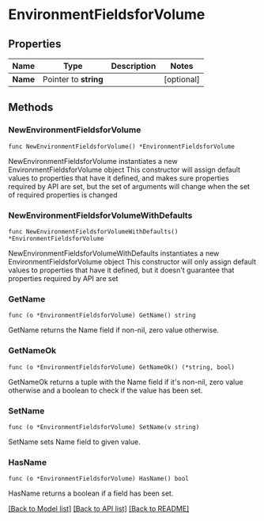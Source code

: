 # EnvironmentFieldsforVolume

## Properties

Name | Type | Description | Notes
------------ | ------------- | ------------- | -------------
**Name** | Pointer to **string** |  | [optional] 

## Methods

### NewEnvironmentFieldsforVolume

`func NewEnvironmentFieldsforVolume() *EnvironmentFieldsforVolume`

NewEnvironmentFieldsforVolume instantiates a new EnvironmentFieldsforVolume object
This constructor will assign default values to properties that have it defined,
and makes sure properties required by API are set, but the set of arguments
will change when the set of required properties is changed

### NewEnvironmentFieldsforVolumeWithDefaults

`func NewEnvironmentFieldsforVolumeWithDefaults() *EnvironmentFieldsforVolume`

NewEnvironmentFieldsforVolumeWithDefaults instantiates a new EnvironmentFieldsforVolume object
This constructor will only assign default values to properties that have it defined,
but it doesn't guarantee that properties required by API are set

### GetName

`func (o *EnvironmentFieldsforVolume) GetName() string`

GetName returns the Name field if non-nil, zero value otherwise.

### GetNameOk

`func (o *EnvironmentFieldsforVolume) GetNameOk() (*string, bool)`

GetNameOk returns a tuple with the Name field if it's non-nil, zero value otherwise
and a boolean to check if the value has been set.

### SetName

`func (o *EnvironmentFieldsforVolume) SetName(v string)`

SetName sets Name field to given value.

### HasName

`func (o *EnvironmentFieldsforVolume) HasName() bool`

HasName returns a boolean if a field has been set.


[[Back to Model list]](../README.md#documentation-for-models) [[Back to API list]](../README.md#documentation-for-api-endpoints) [[Back to README]](../README.md)


